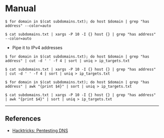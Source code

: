 # Manual

```
$ for domain in $(cat subdomains.txt); do host $domain | grep "has address" --color=auto

$ cat subdomains.txt | xargs -P 10 -I {} host {} | grep "has address" --color=auto
```

- Pipe it to IPv4 addresses

```
$ for domain in $(cat subdomains.txt); do host $domain | grep "has address" | cut -d ' ' -f 4 | sort | uniq > ip_targets.txt

$ cat subdomains.txt | xargs -P 10 -I {} host {} | grep "has address" | cut -d ' ' -f 4 | sort | uniq > ip_targets.txt

$ for domain in $(cat subdomains.txt); do host $domain | grep "has address" | awk "{print $4}" | sort | uniq > ip_targets.txt

$ cat subdomains.txt | xargs -P 10 -I {} host {} | grep "has address" | awk "{print $4}" | sort | uniq > ip_targets.txt
```

---
## References

- [Hacktricks: Pentesting DNS](https://book.hacktricks.xyz/pentesting/pentesting-dns)